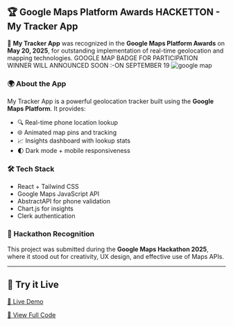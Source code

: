 ## 🏆 Google Maps Platform Awards HACKETTON - My Tracker App

🚀 **My Tracker App** was recognized in the **Google Maps Platform Awards** on **May 20, 2025**, for outstanding implementation of real-time geolocation and mapping technologies.
GOOGLE MAP BADGE FOR PARTICIPATION
<br>
WINNER WILL ANNOUNCED SOON :-ON SEPTEMBER 19
![google map](https://github.com/user-attachments/assets/928a73ac-e8ed-4d98-b5de-b49e7c1e20f3)

### 🌍 About the App
My Tracker App is a powerful geolocation tracker built using the **Google Maps Platform**. It provides:

- 🔍 Real-time phone location lookup
- 🌐 Animated map pins and tracking
- 📈 Insights dashboard with lookup stats
- 🌓 Dark mode + mobile responsiveness

### 🛠️ Tech Stack
- React + Tailwind CSS
- Google Maps JavaScript API
- AbstractAPI for phone validation
- Chart.js for insights
- Clerk authentication

### 📅 Hackathon Recognition
This project was submitted during the **Google Maps Hackathon 2025**, where it stood out for creativity, UX design, and effective use of Maps APIs.

---

## 🧭 Try it Live
[🔗 Live Demo]([https://your-app-link.com](https://genuine-kitten-779deb.netlify.app/))

[📁 View Full Code](https://github.com/Nsanjayboruds/MY-REACT-PROJECT/tree/main/tracker)

